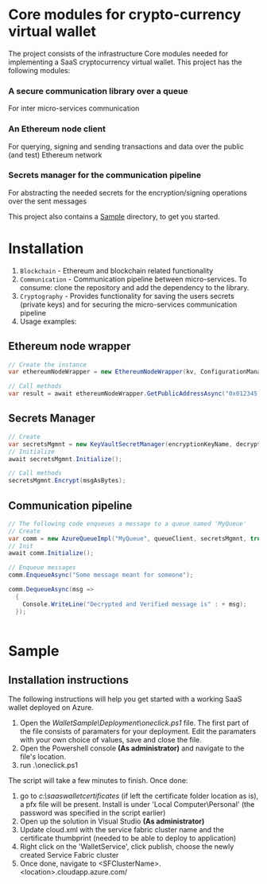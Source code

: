 # Core modules for crypto-currency virtual wallet
The project consists of the infrastructure Core modules needed for implementing a SaaS cryptocurrency virtual wallet. This project has the following modules:
### A secure communication library over a queue
For inter micro-services communication
### An Ethereum node client
For querying, signing and sending transactions and data over the public (and test) Ethereum network
### Secrets manager for the communication pipeline
For abstracting the needed secrets for the encryption/signing operations over the sent messages

This project also contains a [Sample](Sample) directory, to get you started.  

# Installation
1. `Blockchain` - Ethereum and blockchain related functionality
2. `Communication` - Communication pipeline between micro-services. To consume: clone the repository and add the dependency to the library.
3. `Cryptography` - Provides functionality for saving the users secrets (private keys) and for securing the micro-services communication pipeline
4. Usage examples:

## Ethereum node wrapper
```c#
// Create the instance
var ethereumNodeWrapper = new EthereumNodeWrapper(kv, ConfigurationManager.AppSettings["EthereumNodeUrl"]);

// Call methods
var result = await ethereumNodeWrapper.GetPublicAddressAsync("0x012345...");   
```

## Secrets Manager
```c#
// Create
var secretsMgmnt = new KeyVaultSecretManager(encryptionKeyName, decryptionKeyName, signKeyName, verifyKeyName, publicKv, privateKv);
// Initialize
await secretsMgmnt.Initialize();

// Call methods
secretsMgmnt.Encrypt(msgAsBytes);  
```
## Communication pipeline
```c#
// The following code enqueues a message to a queue named 'MyQueue'
// Create
var comm = new AzureQueueImpl("MyQueue", queueClient, secretsMgmnt, true);
// Init
await comm.Initialize();

// Enqueue messages
comm.EnqueueAsync("Some message meant for someone");

comm.DequeueAsync(msg =>
  {
    Console.WriteLine("Decrypted and Verified message is" : + msg);
  });
  
```

# Sample
## Installation instructions

The following instructions will help you get started with a working SaaS wallet deployed on Azure.
1) Open the *WalletSample\Deployment\oneclick.ps1* file. The first part of the file consists of paramaters for your deployment.
Edit the paramaters with your own choice of values, save and close the file.
2) Open the Powershell console **(As administrator)** and navigate to the file's location.
3) run .\oneclick.ps1

The script will take a few minutes to finish.
Once done:
1) go to *c:\saaswalletcertificates* (if left the certificate folder location as is), a pfx file will be present.
Install is under 'Local Computer\Personal' (the password was specified in the script earlier)
2) Open up the solution in Visual Studio **(As administrator)**
3) Update cloud.xml with the service fabric cluster name and the certificate thumbprint (needed to be able to deploy to application)
4) Right click on the 'WalletService', click publish, choose the newly created Service Fabric cluster
5) Once done, navigate to \<SFClusterName\>.\<location\>.cloudapp.azure.com/
